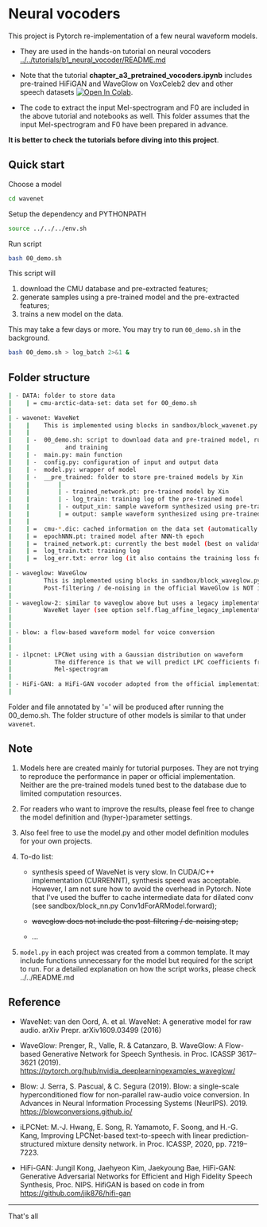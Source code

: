
# Neural vocoders

This project is Pytorch re-implementation of a few neural waveform models.

* They are used in the hands-on tutorial on neural vocoders [../../tutorials/b1_neural_vocoder/README.md](../../tutorials/b1_neural_vocoder/README.md)

* Note that the tutorial **chapter_a3_pretrained_vocoders.ipynb** includes pre-trained HiFiGAN and WaveGlow on VoxCeleb2 dev and other speech datasets [![Open In Colab](https://colab.research.google.com/assets/colab-badge.svg)](https://colab.research.google.com/drive/1xObWejhqcdSxFAjfWI7sudwPPMoCx-vA?usp=sharing).

* The code to extract the input Mel-spectrogram and F0 are included in the above tutorial and notebooks as well. This folder assumes that the input Mel-spectrogram and F0 have been prepared in advance. 

**It is better to check the tutorials before diving into this project**.

## Quick start

Choose a model
```sh
cd wavenet
```

Setup the dependency and PYTHONPATH
```sh
source ../../../env.sh 
```

Run script
```sh
bash 00_demo.sh
```

This script will
1. download the CMU database and pre-extracted features;
2. generate samples using a pre-trained model and the pre-extracted features;
3. trains a new model on the data.

This may take a few days or more. You may try to run `00_demo.sh` in the background.
```sh
bash 00_demo.sh > log_batch 2>&1 &
```

## Folder structure


```sh
| - DATA: folder to store data 
|    | = cmu-arctic-data-set: data set for 00_demo.sh
|     
| - wavenet: WaveNet
|    |    This is implemented using blocks in sandbox/block_wavenet.py
|    |
|    | -  00_demo.sh: script to download data and pre-trained model, run synthesis
|    |          and training
|    | -  main.py: main function
|    | -  config.py: configuration of input and output data
|    | -  model.py: wrapper of model
|    | -  __pre_trained: folder to store pre-trained models by Xin
|    |        |
|    |        | - trained_network.pt: pre-trained model by Xin
|    |        | - log_train: training log of the pre-trained model
|    |        | - output_xin: sample waveform synthesized using pre-trained model by xin
|    |        | = output: sample waveform synthesized using pre-trained model
|    |
|    | =  cmu-*.dic: cached information on the data set (automatically created)
|    | =  epochNNN.pt: trained model after NNN-th epoch
|    | =  trained_network.pt: currently the best model (best on validation set)
|    | =  log_train.txt: training log
|    | =  log_err.txt: error log (it also contains the training loss for each trial)
|
| - waveglow: WaveGlow
|         This is implemented using blocks in sandbox/block_waveglow.py
|         Post-filtering / de-noising in the official WaveGlow is NOT included
|         
| - waveglow-2: similar to waveglow above but uses a legacy implementation of 
|         WaveNet layer (see option self.flag_affine_legacy_implementation in model.py)
|
|
| - blow: a flow-based waveform model for voice conversion
| 
|
| - ilpcnet: LPCNet using with a Gaussian distribution on waveform
|            The difference is that we will predict LPC coefficients from the input
|            Mel-spectrogram
|
| - HiFi-GAN: a HiFi-GAN vocoder adopted from the official implementation
|
```

Folder and file annotated by '=' will be produced after running the 00_demo.sh.
The folder structure of other models is similar to that under `wavenet`.



## Note
1. Models here are created mainly for tutorial purposes. They are not trying to reproduce the performance in paper or official implementation. Neither are the pre-trained models tuned best to the database due to limited computation resources.

2. For readers who want to improve the results, please feel free to change the
model definition and (hyper-)parameter settings.

3. Also feel free to use the model.py and other model definition modules for your 
own projects.

4. To-do list:

   * synthesis speed of WaveNet is very slow. In CUDA/C++ implementation (CURRENNT), synthesis speed was acceptable. However, I am not sure how to avoid the overhead in
       Pytorch. Note that I've used the buffer to cache intermediate data for dilated conv (see sandbox/block_nn.py Conv1dForARModel.forward);

   * ~~waveglow does not include the post-filtering / de-noising step;~~

   * ...

4. `model.py` in each project was created from a common template. It may include functions unnecessary for the model but required for the script to run. For a detailed explanation on how the script works, please check ../../README.md


Reference
---------

* WaveNet: van den Oord, A. et al. WaveNet: A generative model for raw audio.  arXiv Prepr. arXiv1609.03499 (2016) 

* WaveGlow: Prenger, R., Valle, R. & Catanzaro, B. WaveGlow: A Flow-based Generative Network for Speech Synthesis. in Proc. ICASSP 3617–3621 (2019). https://pytorch.org/hub/nvidia_deeplearningexamples_waveglow/

* Blow: J. Serra, S. Pascual, & C. Segura (2019). Blow: a single-scale hyperconditioned flow for non-parallel raw-audio voice conversion. In Advances in Neural Information Processing Systems (NeurIPS). 2019. https://blowconversions.github.io/

* iLPCNet: M.-J. Hwang, E. Song, R. Yamamoto, F. Soong, and H.-G. Kang, Improving LPCNet-based text-to-speech with linear prediction-structured mixture density network. in Proc. ICASSP, 2020, pp. 7219–7223.

* HiFi-GAN: Jungil Kong, Jaehyeon Kim, Jaekyoung Bae, HiFi-GAN: Generative Adversarial Networks for Efficient and High Fidelity Speech Synthesis, Proc. NIPS. HifiGAN is based on code in from https://github.com/jik876/hifi-gan

---
That's all
   